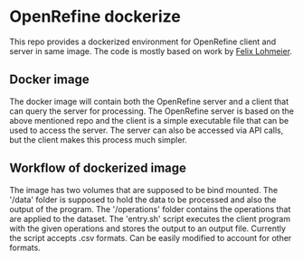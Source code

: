 # OpenRefine dockerize

This repo provides a dockerized environment for OpenRefine client and server in same image. The code is mostly based on work by [Felix Lohmeier](https://github.com/opencultureconsulting/openrefine-docker). 

## Docker image

The docker image will contain both the OpenRefine server and a client that can query the server for processing. The OpenRefine server is based on the above mentioned repo and the client is a simple executable file that can be used to access the server. The server can also be accessed via API calls, but the client makes this process much simpler. 

## Workflow of dockerized image

The image has two volumes that are supposed to be bind mounted. The '/data' folder is supposed to hold the data to be processed and also the output of the program. The '/operations' folder contains the operations that are applied to the dataset. The 'entry.sh' script executes the client program with the given operations and stores the output to an output file. Currently the script accepts .csv formats. Can be easily modified to account for other formats. 

